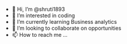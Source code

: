- 👋 Hi, I’m @shruti1893
- 👀 I’m interested in coding
- 🌱 I’m currently learning Business analytics
- 💞️ I’m looking to collaborate on opportunities
- 📫 How to reach me ...

<!---
shruti1893/shruti1893 is a ✨ special ✨ repository because its `README.md` (this file) appears on your GitHub profile.
You can click the Preview link to take a look at your changes.
--->
